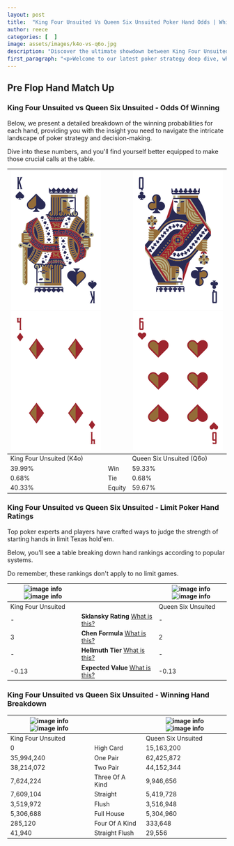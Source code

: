 ```yaml
---
layout: post
title:  "King Four Unsuited Vs Queen Six Unsuited Poker Hand Odds | Which Is The Better Hand In Poker? A Complete Guide"
author: reece
categories: [  ]
image: assets/images/k4o-vs-q6o.jpg
description: "Discover the ultimate showdown between King Four Unsuited and Queen Six Unsuited in poker! Uncover the odds, strategies, and scenarios where one hand triumphs over the other. Get ready to up your poker game with this thrilling analysis."
first_paragraph: "<p>Welcome to our latest poker strategy deep dive, where we're pitting two distinct hands against each other in a high-stakes showdown: King Four Unsuited vs Queen Six Unsuited.</p><p>In the dynamic world of poker, every decision counts, and knowing which hand holds the upper hand is key to your success at the table.</p><p>In this article, we'll dissect these two hands, explore the scenarios where one dominates the other, and equip you with the knowledge to make strategic choices that can tip the odds in your favor.</p><p>Get ready to unravel the intriguing dynamics of these poker hands and elevate your game to new heights.</p>"
---
```




[comment]: # (sp0)

## Pre Flop Hand Match Up

<div class="table hand-ratings" markdown="1"> 



### King Four Unsuited vs Queen Six Unsuited - Odds Of Winning

Below, we present a detailed breakdown of the winning probabilities for each hand, providing you with the insight you need to navigate the intricate landscape of poker strategy and decision-making. 

Dive into these numbers, and you'll find yourself better equipped to make those crucial calls at the table.


    
| ![image info](assets/images/hand1/k.png) ![image info](assets/images/hand1/4o.png) |  | ![image info](assets/images/hand2/q.png) ![image info](assets/images/hand2/6o.png) |
| -------- | -------- | -------- |
| King Four Unsuited (K4o) |  | Queen Six Unsuited (Q6o) |
| 39.99% | Win | 59.33% |
| 0.68% | Tie | 0.68% |
| 40.33% | Equity | 59.67% |




[comment]: # (sp1)



### King Four Unsuited vs Queen Six Unsuited - Limit Poker Hand Ratings

Top poker experts and players have crafted ways to judge the strength of starting hands in limit Texas hold'em. 

Below, you'll see a table breaking down hand rankings according to popular systems. 

Do remember, these rankings don't apply to no limit games.


    
| ![image info](https://www.riverpairs.com/assets/images/hand1/k.png) ![image info](https://www.riverpairs.com/assets/images/hand1/4o.png) |  | ![image info](https://www.riverpairs.com/assets/images/hand2/q.png) ![image info](https://www.riverpairs.com/assets/images/hand2/6o.png) |
| -------- | -------- | -------- |
| King Four Unsuited |  | Queen Six Unsuited |
| - | **Sklansky Rating** [What is this?](/sklansky-rating-explained) | - |
| 3 | **Chen Formula** [What is this?](/chen-formula-explained) | 2 |
| - | **Hellmuth Tier** [What is this?](/Hellmuth-tier-explained) | - |
| -0.13 | **Expected Value** [What is this?](/expected-value-explained) | -0.13 |




[comment]: # (sp2)



### King Four Unsuited vs Queen Six Unsuited - Winning Hand Breakdown


    
| ![image info](https://www.riverpairs.com/assets/images/hand1/k.png) ![image info](https://www.riverpairs.com/assets/images/hand1/4o.png) |  | ![image info](https://www.riverpairs.com/assets/images/hand2/q.png) ![image info](https://www.riverpairs.com/assets/images/hand2/6o.png) |
| -------- | -------- | -------- |
| King Four Unsuited |  | Queen Six Unsuited |
| 0 | High Card | 15,163,200 |
| 35,994,240 | One Pair | 62,425,872 |
| 38,214,072 | Two Pair | 44,152,344 |
| 7,624,224 | Three Of A Kind | 9,946,656 |
| 7,609,104 | Straight | 5,419,728 |
| 3,519,972 | Flush | 3,516,948 |
| 5,306,688 | Full House | 5,304,960 |
| 285,120 | Four Of A Kind | 333,648 |
| 41,940 | Straight Flush | 29,556 |




[comment]: # (sp3)



</div>

[comment]: # (sp4)



[comment]: # (sp5)

